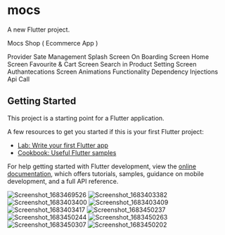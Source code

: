 # mocs

A new Flutter project.

Mocs Shop ( Ecommerce App )

Provider Sate Management
Splash Screen 
On Boarding Screen 
Home Screen 
Favourite & Cart Screen 
Search in Product
Setting Screen 
Authantecations Screen 
Animations 
Functionality 
Dependency Injections 
Api Call

## Getting Started

This project is a starting point for a Flutter application.

A few resources to get you started if this is your first Flutter project:

- [Lab: Write your first Flutter app](https://docs.flutter.dev/get-started/codelab)
- [Cookbook: Useful Flutter samples](https://docs.flutter.dev/cookbook)

For help getting started with Flutter development, view the
[online documentation](https://docs.flutter.dev/), which offers tutorials,
samples, guidance on mobile development, and a full API reference.


![Screenshot_1683469526](https://user-images.githubusercontent.com/119576335/236687007-5d57f31e-b665-43bb-9756-991f331e5a37.png)
![Screenshot_1683403382](https://user-images.githubusercontent.com/119576335/236687013-d5ddda05-1323-4778-a516-477bc34f5986.png)
![Screenshot_1683403400](https://user-images.githubusercontent.com/119576335/236687016-b3332d4a-6cda-48c9-a4f7-fcc1eb66419a.png)
![Screenshot_1683403409](https://user-images.githubusercontent.com/119576335/236687020-f9a06abf-f72e-404d-812a-9e53a445591d.png)
![Screenshot_1683403417](https://user-images.githubusercontent.com/119576335/236687023-febbb2f1-d348-4bb5-a919-8eed564e1c26.png)
![Screenshot_1683450237](https://user-images.githubusercontent.com/119576335/236687027-706ffc5b-9379-4bda-8f49-0c71c1b27377.png)
![Screenshot_1683450244](https://user-images.githubusercontent.com/119576335/236687028-1543c5b0-e0ec-4b12-a68d-92257412312a.png)
![Screenshot_1683450263](https://user-images.githubusercontent.com/119576335/236687030-a70a1331-35bd-470f-83d0-5ddb6ef85301.png)
![Screenshot_1683450307](https://user-images.githubusercontent.com/119576335/236687035-86dfa4a9-ad98-436e-a93f-614b948568d2.png)
![Screenshot_1683450202](https://user-images.githubusercontent.com/119576335/236687037-cf14a3c7-118a-47b9-beb9-67dba0201a5f.png)
